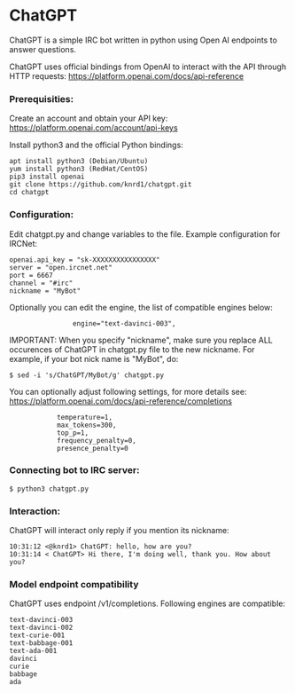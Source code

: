 # ChatGPT
ChatGPT is a simple IRC bot written in python using Open AI endpoints to answer questions.

ChatGPT uses official bindings from OpenAI to interact with the API through HTTP requests:
https://platform.openai.com/docs/api-reference

### Prerequisities:

Create an account and obtain your API key: https://platform.openai.com/account/api-keys

Install python3 and the official Python bindings:
```
apt install python3 (Debian/Ubuntu)
yum install python3 (RedHat/CentOS)
pip3 install openai
git clone https://github.com/knrd1/chatgpt.git
cd chatgpt
```
### Configuration:

Edit chatgpt.py and change variables to the file. Example configuration for IRCNet:
```
openai.api_key = "sk-XXXXXXXXXXXXXXXX"
server = "open.ircnet.net"
port = 6667
channel = "#irc"
nickname = "MyBot"
```
Optionally you can edit the engine, the list of compatible engines below:
```
                engine="text-davinci-003",
```
IMPORTANT: When you specify "nickname", make sure you replace ALL occurences of ChatGPT in chatgpt.py file to the new nickname. For example, if your bot nick name is "MyBot", do:
```
$ sed -i 's/ChatGPT/MyBot/g' chatgpt.py
```
You can optionally adjust following settings, for more details see:
https://platform.openai.com/docs/api-reference/completions
```
            temperature=1,
            max_tokens=300,
            top_p=1,
            frequency_penalty=0,
            presence_penalty=0
```
### Connecting bot to IRC server:
```
$ python3 chatgpt.py
```
### Interaction:
ChatGPT will interact only reply if you mention its nickname:
```
10:31:12 <@knrd1> ChatGPT: hello, how are you?
10:31:14 < ChatGPT> Hi there, I'm doing well, thank you. How about you?
```
### Model endpoint compatibility

ChatGPT uses endpoint /v1/completions. Following engines are compatible:
```
text-davinci-003
text-davinci-002
text-curie-001
text-babbage-001
text-ada-001
davinci
curie
babbage
ada
```
